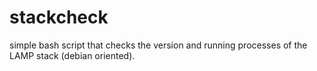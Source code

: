stackcheck
==========

simple bash script that checks the version and running processes of the LAMP stack (debian oriented).
